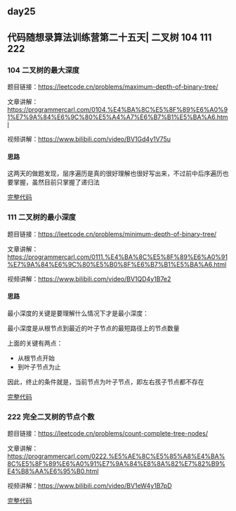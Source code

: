 ## day25

## 代码随想录算法训练营第二十五天| 二叉树 104 111 222

### 104 二叉树的最大深度

题目链接：https://leetcode.cn/problems/maximum-depth-of-binary-tree/

文章讲解：https://programmercarl.com/0104.%E4%BA%8C%E5%8F%89%E6%A0%91%E7%9A%84%E6%9C%80%E5%A4%A7%E6%B7%B1%E5%BA%A6.html

视频讲解：https://www.bilibili.com/video/BV1Gd4y1V75u

#### 思路
这两天的做题发现，层序遍历是真的很好理解也很好写出来，不过前中后序遍历也要掌握，虽然目前只掌握了递归法

[完整代码](https://github.com/hd2yao/leetcode/tree/master/training/day25/0104_maximum_depth_of_binary_tree.go)

### 111 二叉树的最小深度

题目链接：https://leetcode.cn/problems/minimum-depth-of-binary-tree/

文章讲解：https://programmercarl.com/0111.%E4%BA%8C%E5%8F%89%E6%A0%91%E7%9A%84%E6%9C%80%E5%B0%8F%E6%B7%B1%E5%BA%A6.html

视频讲解：https://www.bilibili.com/video/BV1QD4y1B7e2

#### 思路
最小深度的关键是要理解什么情况下才是最小深度：

最小深度是从根节点到最近的叶子节点的最短路径上的节点数量

上面的关键有两点：

- 从根节点开始
- 到叶子节点为止

因此，终止的条件就是，当前节点为叶子节点，即左右孩子节点都不存在

[完整代码](https://github.com/hd2yao/leetcode/tree/master/training/day25/0111_minimum_depth_of_binary_tree.go)

### 222 完全二叉树的节点个数

题目链接：https://leetcode.cn/problems/count-complete-tree-nodes/

文章讲解：https://programmercarl.com/0222.%E5%AE%8C%E5%85%A8%E4%BA%8C%E5%8F%89%E6%A0%91%E7%9A%84%E8%8A%82%E7%82%B9%E4%B8%AA%E6%95%B0.html

视频讲解：https://www.bilibili.com/video/BV1eW4y1B7pD

[完整代码](https://github.com/hd2yao/leetcode/tree/master/training/day25/0222_count_complete_tree_nodes.go)
